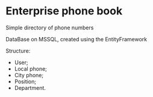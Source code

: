 # Enterprise phone book

Simple directory of phone numbers

DataBase on MSSQL, created using the EntityFramework

Structure:
- User;
- Local phone;
- City phone;
- Position;
- Department.
